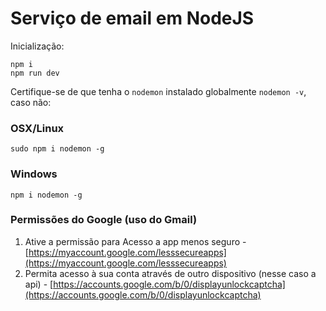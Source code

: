 # Serviço de email em NodeJS<br>
Inicialização:
```
npm i
npm run dev
```
Certifique-se de que tenha o `nodemon` instalado globalmente `nodemon -v`, caso não:<br>
### OSX/Linux
```
sudo npm i nodemon -g
```
### Windows
```
npm i nodemon -g
```

### Permissões do Google (uso do Gmail)
1. Ative a permissão para Acesso a app menos seguro - [https://myaccount.google.com/lesssecureapps](https://myaccount.google.com/lesssecureapps)
2. Permita acesso à sua conta através de outro dispositivo (nesse caso a api) - [https://accounts.google.com/b/0/displayunlockcaptcha](https://accounts.google.com/b/0/displayunlockcaptcha)